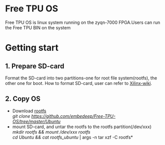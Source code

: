 # Free TPU OS  
Free TPU OS is linux system running on the zyqn-7000 FPGA.Users can run the Free TPU BIN on the system
# Getting start
## 1. Prepare SD-card
Format the SD-card into two partitions-one for root file system(rootfs), the other one for boot. How to format SD-card, user can refer to [Xilinx-wiki](https://xilinx-wiki.atlassian.net/wiki/spaces/A/pages/18842385/How+to+format+SD+card+for+SD+boot "How+to+format+SD+card+for+SD+boot"). 
## 2. Copy OS
* Download [rootfs](https://github.com/embedeep/Free-TPU-OS/tree/master/Ubuntu)  
  *git clone https://github.com/embedeep/Free-TPU-OS/tree/master/Ubuntu*    
* mount SD-card, and untar the rootfs to the rootfs partition(/dev/xxx)  
  *mkdir rootfs && mount /dev/xxx rootfs*  
  *cd Ubuntu && cat rootfs_ubuntu* | args -n tar xzf -C rootfs*
